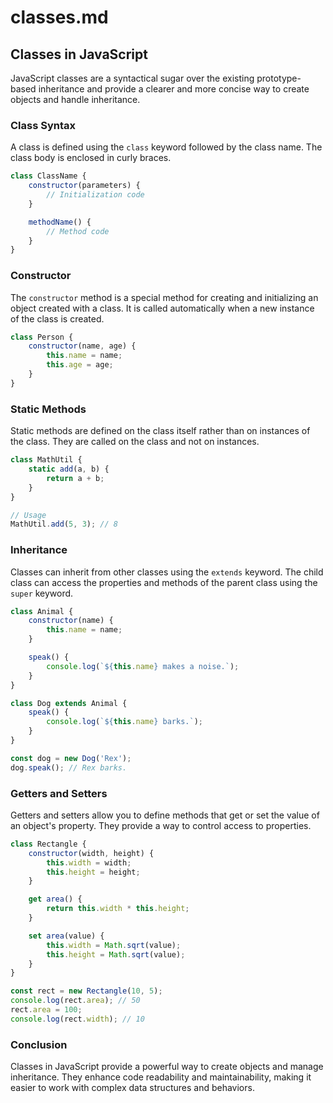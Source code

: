 # classes.md

## Classes in JavaScript

JavaScript classes are a syntactical sugar over the existing prototype-based inheritance and provide a clearer and more concise way to create objects and handle inheritance.

### Class Syntax

A class is defined using the `class` keyword followed by the class name. The class body is enclosed in curly braces.

```javascript
class ClassName {
    constructor(parameters) {
        // Initialization code
    }

    methodName() {
        // Method code
    }
}
```

### Constructor

The `constructor` method is a special method for creating and initializing an object created with a class. It is called automatically when a new instance of the class is created.

```javascript
class Person {
    constructor(name, age) {
        this.name = name;
        this.age = age;
    }
}
```

### Static Methods

Static methods are defined on the class itself rather than on instances of the class. They are called on the class and not on instances.

```javascript
class MathUtil {
    static add(a, b) {
        return a + b;
    }
}

// Usage
MathUtil.add(5, 3); // 8
```

### Inheritance

Classes can inherit from other classes using the `extends` keyword. The child class can access the properties and methods of the parent class using the `super` keyword.

```javascript
class Animal {
    constructor(name) {
        this.name = name;
    }

    speak() {
        console.log(`${this.name} makes a noise.`);
    }
}

class Dog extends Animal {
    speak() {
        console.log(`${this.name} barks.`);
    }
}

const dog = new Dog('Rex');
dog.speak(); // Rex barks.
```

### Getters and Setters

Getters and setters allow you to define methods that get or set the value of an object's property. They provide a way to control access to properties.

```javascript
class Rectangle {
    constructor(width, height) {
        this.width = width;
        this.height = height;
    }

    get area() {
        return this.width * this.height;
    }

    set area(value) {
        this.width = Math.sqrt(value);
        this.height = Math.sqrt(value);
    }
}

const rect = new Rectangle(10, 5);
console.log(rect.area); // 50
rect.area = 100;
console.log(rect.width); // 10
```

### Conclusion

Classes in JavaScript provide a powerful way to create objects and manage inheritance. They enhance code readability and maintainability, making it easier to work with complex data structures and behaviors.